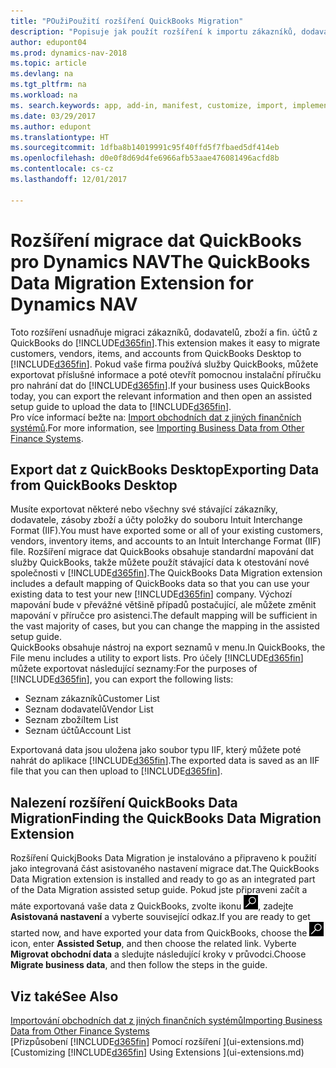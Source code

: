 ```yaml
---
title: "POužiPoužití rozšíření QuickBooks Migration"
description: "Popisuje jak použít rozšíření k importu zákazníků, dodavatelů, zboží, a finančních účtů z QuickBooks Desktop do Dynamics NAV."
author: edupont04
ms.prod: dynamics-nav-2018
ms.topic: article
ms.devlang: na
ms.tgt_pltfrm: na
ms.workload: na
ms. search.keywords: app, add-in, manifest, customize, import, implement
ms.date: 03/29/2017
ms.author: edupont
ms.translationtype: HT
ms.sourcegitcommit: 1dfba8b14019991c95f40ffd5f7fbaed5df414eb
ms.openlocfilehash: d0e0f8d69d4fe6966afb53aae476081496acfd8b
ms.contentlocale: cs-cz
ms.lasthandoff: 12/01/2017

---
```

# <a name="the-quickbooks-data-migration-extension-for-dynamics-nav"></a><span data-ttu-id="5a195-103">Rozšíření migrace dat QuickBooks pro Dynamics NAV</span><span class="sxs-lookup"><span data-stu-id="5a195-103">The QuickBooks Data Migration Extension for Dynamics NAV</span></span>
<span data-ttu-id="5a195-104">Toto rozšíření usnadňuje migraci zákazníků, dodavatelů, zboží a fin. účtů z QuickBooks do [!INCLUDE[d365fin](includes/d365fin_md.md)].</span><span class="sxs-lookup"><span data-stu-id="5a195-104">This extension makes it easy to migrate customers, vendors, items, and accounts from QuickBooks Desktop to [!INCLUDE[d365fin](includes/d365fin_md.md)].</span></span> <span data-ttu-id="5a195-105">Pokud vaše firma používá služby QuickBooks, můžete exportovat příslušné informace a poté otevřít pomocnou instalační příručku pro nahrání dat do [!INCLUDE[d365fin](includes/d365fin_md.md)].</span><span class="sxs-lookup"><span data-stu-id="5a195-105">If your business uses QuickBooks today, you can export the relevant information and then open an assisted setup guide to upload the data to [!INCLUDE[d365fin](includes/d365fin_md.md)].</span></span>  
<span data-ttu-id="5a195-106">Pro více informací bežte na: [Import obchodních dat z jiných finančních systémů](upload-data.md).</span><span class="sxs-lookup"><span data-stu-id="5a195-106">For more information, see [Importing Business Data from Other Finance Systems](upload-data.md).</span></span>

## <a name="exporting-data-from-quickbooks-desktop"></a><span data-ttu-id="5a195-107">Export dat z QuickBooks Desktop</span><span class="sxs-lookup"><span data-stu-id="5a195-107">Exporting Data from QuickBooks Desktop</span></span>
<span data-ttu-id="5a195-108">Musíte exportovat některé nebo všechny své stávající zákazníky, dodavatele, zásoby zboží a účty položky do souboru Intuit Interchange Format (IIF).</span><span class="sxs-lookup"><span data-stu-id="5a195-108">You must have exported some or all of your existing customers, vendors, inventory items, and accounts to an Intuit Interchange Format (IIF) file.</span></span> <span data-ttu-id="5a195-109">Rozšíření migrace dat QuickBooks obsahuje standardní mapování dat služby QuickBooks, takže můžete použít stávající data k otestování nové společnosti v [!INCLUDE[d365fin](includes/d365fin_md.md)].</span><span class="sxs-lookup"><span data-stu-id="5a195-109">The QuickBooks Data Migration extension includes a default mapping of QuickBooks data so that you can use your existing data to test your new [!INCLUDE[d365fin](includes/d365fin_md.md)] company.</span></span> <span data-ttu-id="5a195-110">Výchozí mapování bude v převážné většině případů postačující, ale můžete změnit mapování v příručce pro asistenci.</span><span class="sxs-lookup"><span data-stu-id="5a195-110">The default mapping will be sufficient in the vast majority of cases, but you can change the mapping in the assisted setup guide.</span></span>  
<span data-ttu-id="5a195-111">QuickBooks obsahuje nástroj na export seznamů v menu.</span><span class="sxs-lookup"><span data-stu-id="5a195-111">In QuickBooks, the File menu includes a utility to export lists.</span></span> <span data-ttu-id="5a195-112">Pro účely [!INCLUDE[d365fin](includes/d365fin_md.md)] můžete exportovat následující seznamy:</span><span class="sxs-lookup"><span data-stu-id="5a195-112">For the purposes of [!INCLUDE[d365fin](includes/d365fin_md.md)], you can export the following lists:</span></span>

* <span data-ttu-id="5a195-113">Seznam zákazníků</span><span class="sxs-lookup"><span data-stu-id="5a195-113">Customer List</span></span>  
* <span data-ttu-id="5a195-114">Seznam dodavatelů</span><span class="sxs-lookup"><span data-stu-id="5a195-114">Vendor List</span></span>  
* <span data-ttu-id="5a195-115">Seznam zboží</span><span class="sxs-lookup"><span data-stu-id="5a195-115">Item List</span></span>  
* <span data-ttu-id="5a195-116">Seznam účtů</span><span class="sxs-lookup"><span data-stu-id="5a195-116">Account List</span></span>  

<span data-ttu-id="5a195-117">Exportovaná data jsou uložena jako soubor typu IIF, který můžete poté nahrát do aplikace [!INCLUDE[d365fin](includes/d365fin_md.md)].</span><span class="sxs-lookup"><span data-stu-id="5a195-117">The exported data is saved as an IIF file that you can then upload to [!INCLUDE[d365fin](includes/d365fin_md.md)].</span></span>

## <a name="finding-the-quickbooks-data-migration-extension"></a><span data-ttu-id="5a195-118">Nalezení rozšíření QuickBooks Data Migration</span><span class="sxs-lookup"><span data-stu-id="5a195-118">Finding the QuickBooks Data Migration Extension</span></span>
<span data-ttu-id="5a195-119">Rozšíření QuickjBooks Data Migration je instalováno a připraveno k použití jako integrovaná část asistovaného nastavení migrace dat.</span><span class="sxs-lookup"><span data-stu-id="5a195-119">The QuickBooks Data Migration extension is installed and ready to go as an integrated part of the Data Migration assisted setup guide.</span></span> <span data-ttu-id="5a195-120">Pokud jste připraveni začít a máte exportovaná vaše data z QuickBooks, zvolte ikonu ![Vyhledat stránku nebo sestavu](media/ui-search/search_small.png "Ikona Vyhledat stránku nebo sestavu"), zadejte **Asistovaná nastavení** a vyberte související odkaz.</span><span class="sxs-lookup"><span data-stu-id="5a195-120">If you are ready to get started now, and have exported your data from QuickBooks, choose the ![Search for Page or Report](media/ui-search/search_small.png "Search for Page or Report icon") icon, enter **Assisted Setup**, and then choose the related link.</span></span> <span data-ttu-id="5a195-121">Vyberte **Migrovat obchodní data** a sledujte následující kroky v průvodci.</span><span class="sxs-lookup"><span data-stu-id="5a195-121">Choose **Migrate business data**, and then follow the steps in the guide.</span></span>  

## <a name="see-also"></a><span data-ttu-id="5a195-122">Viz také</span><span class="sxs-lookup"><span data-stu-id="5a195-122">See Also</span></span>
[<span data-ttu-id="5a195-123">Importování obchodních dat z jiných finančních systémů</span><span class="sxs-lookup"><span data-stu-id="5a195-123">Importing Business Data from Other Finance Systems</span></span>](upload-data.md)  
<span data-ttu-id="5a195-124">[Přizpůsobení [!INCLUDE[d365fin](includes/d365fin_md.md)] Pomocí rozšíření ](ui-extensions.md)</span><span class="sxs-lookup"><span data-stu-id="5a195-124">[Customizing [!INCLUDE[d365fin](includes/d365fin_md.md)] Using Extensions ](ui-extensions.md)</span></span>  

